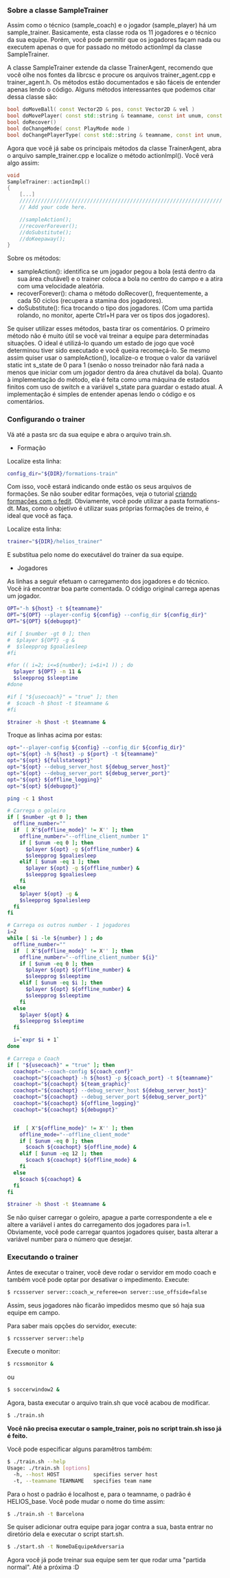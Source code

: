  

### Sobre a classe SampleTrainer

Assim como o técnico (sample_coach) e o jogador (sample_player) há um sample_trainer. Basicamente, esta classe roda os 11 jogadores e o técnico da sua equipe. Porém, você pode permitir que os jogadores façam nada ou executem apenas o que for passado no método actionImpl da classe SampleTrainer.

A classe SampleTrainer extende da classe TrainerAgent, recomendo que você olhe nos fontes da librcsc e procure os arquivos trainer_agent.cpp e trainer_agent.h. Os métodos estão documentados e são fáceis de entender apenas lendo o código. Alguns métodos interessantes que podemos citar dessa classe são:

```cpp
bool doMoveBall( const Vector2D & pos, const Vector2D & vel )
bool doMovePlayer( const std::string & teamname, const int unum, const Vector2D & pos )
bool doRecover()
bool doChangeMode( const PlayMode mode )
bool doChangePlayerType( const std::string & teamname, const int unum, const int type )
```

Agora que você já sabe os principais métodos da classe TrainerAgent, abra o arquivo sample_trainer.cpp e localize o método actionImpl(). Você verá algo assim:

```cpp
void
SampleTrainer::actionImpl()
{
    [...]
    //////////////////////////////////////////////////////////////////
    // Add your code here.

    //sampleAction();
    //recoverForever();
    //doSubstitute();
    //doKeepaway();
}
```

Sobre os métodos:
- sampleAction(): identifica se um jogador pegou a bola (está dentro da sua área chutável) e o trainer coloca a bola no centro do campo e a atira com uma velocidade aleatória.
- recoverForever(): chama o método doRecover(), frequentemente, a cada 50 ciclos (recupera a stamina dos jogadores).
- doSubstitute(): fica trocando o tipo dos jogadores. (Com uma partida rolando, no monitor, aperte Ctrl+H para ver os tipos dos jogadores).

Se quiser utilizar esses métodos, basta tirar os comentários. O primeiro método não é muito útil se você vai treinar a equipe para determinadas situações. O ideal é utilizá-lo quando um estado de jogo que você determinou tiver sido executado e você queira recomeçá-lo. 
Se mesmo assim quiser usar o sampleAction(), localize-o e troque o valor da variável static int s_state de 0 para 1 (senão o nosso treinador não fará nada a menos que iniciar com um jogador dentro da área chutável da bola).  Quanto à implementação do método, ela é feita como uma máquina de estados finitos com uso de switch e a variável s_state para guardar o estado atual. A implementação é simples de entender apenas lendo o código e os comentários. 

### Configurando o trainer

Vá até a pasta src da sua equipe e abra o arquivo train.sh.

- Formação

Localize esta linha:
```bash
config_dir="${DIR}/formations-train"
```

Com isso, você estará indicando onde estão os seus arquivos de formações. Se não souber editar formações, veja o tutorial [criando formações com o fedit](https://bitbucket.org/herodrigues/ibots2d/wiki/Criando-forma%C3%A7%C3%B5es-com-o-fedit).
Obviamente, você pode utilizar a pasta formations-dt. Mas, como o objetivo é utilizar suas próprias formações de treino, é ideal que você as faça.

Localize esta linha:
```bash
trainer="${DIR}/helios_trainer"
```
E substitua pelo nome do executável do trainer da sua equipe.

- Jogadores

As linhas a seguir efetuam o carregamento dos jogadores e do técnico. Você irá encontrar boa parte comentada. O código original carrega apenas um jogador.
```bash
OPT="-h ${host} -t ${teamname}"
OPT="${OPT} --player-config ${config} --config_dir ${config_dir}"
OPT="${OPT} ${debugopt}"

#if [ $number -gt 0 ]; then
#  $player ${OPT} -g &
#  $sleepprog $goaliesleep
#fi

#for (( i=2; i<=${number}; i=$i+1 )) ; do
  $player ${OPT} -n 11 &
  $sleepprog $sleeptime
#done

#if [ "${usecoach}" = "true" ]; then
#  $coach -h $host -t $teamname &
#fi

$trainer -h $host -t $teamname &
```
Troque as linhas acima por estas:

```bash
opt="--player-config ${config} --config_dir ${config_dir}"
opt="${opt} -h ${host} -p ${port} -t ${teamname}"
opt="${opt} ${fullstateopt}"
opt="${opt} --debug_server_host ${debug_server_host}"
opt="${opt} --debug_server_port ${debug_server_port}"
opt="${opt} ${offline_logging}"
opt="${opt} ${debugopt}"

ping -c 1 $host

# Carrega o goleiro
if [ $number -gt 0 ]; then
  offline_number=""
  if  [ X"${offline_mode}" != X'' ]; then
    offline_number="--offline_client_number 1"
    if [ $unum -eq 0 ]; then
      $player ${opt} -g ${offline_number} &
      $sleepprog $goaliesleep
    elif [ $unum -eq 1 ]; then
      $player ${opt} -g ${offline_number} &
      $sleepprog $goaliesleep
    fi
  else
    $player ${opt} -g &
    $sleepprog $goaliesleep
  fi
fi

# Carrega os outros number - 1 jogadores 
i=2
while [ $i -le ${number} ] ; do
  offline_number=""
  if  [ X"${offline_mode}" != X'' ]; then
    offline_number="--offline_client_number ${i}"
    if [ $unum -eq 0 ]; then
      $player ${opt} ${offline_number} &
      $sleepprog $sleeptime
    elif [ $unum -eq $i ]; then
      $player ${opt} ${offline_number} &
      $sleepprog $sleeptime
    fi
  else
    $player ${opt} &
    $sleepprog $sleeptime
  fi

  i=`expr $i + 1`
done

# Carrega o Coach 
if [ "${usecoach}" = "true" ]; then
  coachopt="--coach-config ${coach_conf}"
  coachopt="${coachopt} -h ${host} -p ${coach_port} -t ${teamname}"
  coachopt="${coachopt} ${team_graphic}"
  coachopt="${coachopt} --debug_server_host ${debug_server_host}"
  coachopt="${coachopt} --debug_server_port ${debug_server_port}"
  coachopt="${coachopt} ${offline_logging}"
  coachopt="${coachopt} ${debugopt}"


  if  [ X"${offline_mode}" != X'' ]; then
    offline_mode="--offline_client_mode"
    if [ $unum -eq 0 ]; then
      $coach ${coachopt} ${offline_mode} &
    elif [ $unum -eq 12 ]; then
      $coach ${coachopt} ${offline_mode} &
    fi
  else
    $coach ${coachopt} &
  fi
fi

$trainer -h $host -t $teamname &
```
Se não quiser carregar o goleiro, apague a parte correspondente a ele e altere a variável i antes do carregamento dos jogadores para i=1.
Obviamente, você pode carregar quantos jogadores quiser, basta alterar a variável number para o número que desejar.

### Executando o trainer

Antes de executar o trainer, você deve rodar o servidor em modo coach e também você pode optar por desativar o impedimento. Execute:
```bash
$ rcssserver server::coach_w_referee=on server::use_offside=false
```
Assim, seus jogadores não ficarão impedidos mesmo que só haja sua equipe em campo. 

Para saber mais opções do servidor, execute:
```bash
$ rcssserver server::help
```

Execute o monitor:
```bash
$ rcssmonitor &
```
ou
```bash
$ soccerwindow2 & 
```
Agora, basta executar o arquivo train.sh que você acabou de modificar.
```bash
$ ./train.sh
```
**Você não precisa executar o sample_trainer, pois no script train.sh isso já é feito.**

Você pode especificar alguns paramêtros também:
```bash
$ ./train.sh --help
Usage: ./train.sh [options]
  -h, --host HOST           specifies server host
  -t, --teamname TEAMNAME   specifies team name
```
Para o host o padrão é localhost e, para o teamname, o padrão é HELIOS_base. Você pode mudar o nome do time assim:
```bash
$ ./train.sh -t Barcelona
```
Se quiser adicionar outra equipe para jogar contra a sua, basta entrar no diretório dela e executar o script start.sh.
```bash
$ ./start.sh -t NomeDaEquipeAdversaria
```

Agora você já pode treinar sua equipe sem ter que rodar uma "partida normal". Até a próxima :D